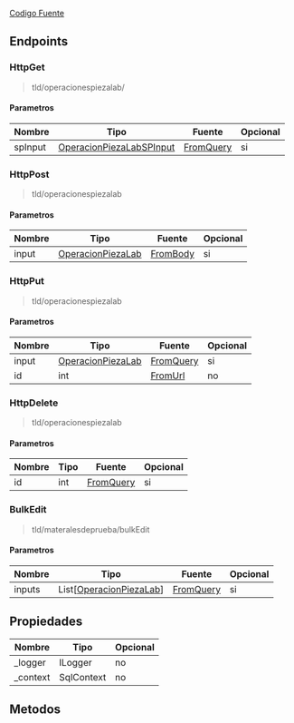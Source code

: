 
[Codigo Fuente](sourceCodeReference)


## Endpoints

### HttpGet
> tld/operacionespiezalab/

#### Parametros
|Nombre|Tipo|Fuente|Opcional|
|---|---|---|---|
|spInput|[OperacionPiezaLabSPInput](DBAdapter/InputReference#MatInput)|[FromQuery](https://docs.microsoft.com/en-us/dotnet/api/microsoft.aspnetcore.mvc.fromqueryattribute?view=aspnetcore-6.0)|si|


### HttpPost
> tld/operacionespiezalab

#### Parametros
|Nombre|Tipo|Fuente|Opcional|
|---|---|---|---|
|input|[OperacionPiezaLab](DBAdapter/Models#OperacionPiezaLab)|[FromBody](https://docs.microsoft.com/en-us/dotnet/api/microsoft.aspnetcore.mvc.fromqueryattribute?view=aspnetcore-6.0)|si|


### HttpPut
> tld/operacionespiezalab

#### Parametros
|Nombre|Tipo|Fuente|Opcional|
|---|---|---|---|
|input|[OperacionPiezaLab](DBAdapter/InputReference#MatInput)|[FromQuery](https://docs.microsoft.com/en-us/dotnet/api/microsoft.aspnetcore.mvc.fromqueryattribute?view=aspnetcore-6.0)|si|
|id|int|[FromUrl](fromUrlReference)|no|jV


### HttpDelete
> tld/operacionespiezalab

#### Parametros
|Nombre|Tipo|Fuente|Opcional|
|---|---|---|---|
|id|int|[FromQuery](https://docs.microsoft.com/en-us/dotnet/api/microsoft.aspnetcore.mvc.fromqueryattribute?view=aspnetcore-6.0)|si|


### BulkEdit
> tld/materalesdeprueba/bulkEdit

#### Parametros
|Nombre|Tipo|Fuente|Opcional|
|---|---|---|---|
|inputs|List[[OperacionPiezaLab](DBAdapter/InputReference#MatInput)]|[FromQuery](https://docs.microsoft.com/en-us/dotnet/api/microsoft.aspnetcore.mvc.fromqueryattribute?view=aspnetcore-6.0)|si|






## Propiedades
|Nombre|Tipo|Opcional|
|---|---|---|
|_logger|ILogger|no|
|_context|SqlContext|no|

## Metodos
